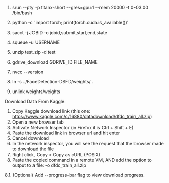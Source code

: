 1. srun --pty -p titanx-short --gres=gpu:1 --mem 20000 -t 0-03:00 /bin/bash

2. python -c 'import torch; print(torch.cuda.is_available())'

3. sacct -j JOBID -o jobid,submit,start,end,state

4. squeue -u USERNAME

5. unzip test.zip -d test

6. gdrive_download GDRIVE_ID FILE_NAME

7. nvcc --version

8. ln -s ../FaceDetection-DSFD/weights/ .

9. unlink weights/weights




Download Data From Kaggle:

1. Copy Kaggle download link (this one: https://www.kaggle.com/c/16880/datadownload/dfdc_train_all.zip)
2. Open a new browser tab
3. Activate Network Inspector (in Firefox it is Ctrl + Shift + E)
4. Paste the download link in browser url and hit enter
5. Cancel download
6. In the network inspector, you will see the request that the browser made to download the file
7. Right click, Copy > Copy as cURL (POSIX)
8. Paste the copied command in a remote VM, AND add the option to output to a file: -o dfdc_train_all.zip

8.1. (Optional) Add --progress-bar flag to view download progress.
